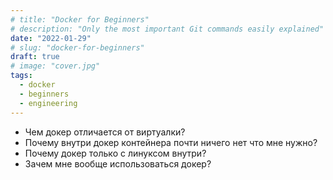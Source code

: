 ```yaml
---
# title: "Docker for Beginners"
# description: "Only the most important Git commands easily explained"
date: "2022-01-29"
# slug: "docker-for-beginners"
draft: true
# image: "cover.jpg"
tags:
  - docker
  - beginners
  - engineering
---
```


* Чем докер отличается от виртуалки?
* Почему внутри докер контейнера почти ничего нет что мне нужно?
* Почему докер только с линуксом внутри?
* Зачем мне вообще использоваться докер?
